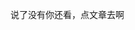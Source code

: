 <!--
 * @Author: bin.wang 852881230@qq.com
 * @Date: 2022-09-12 18:53:39
 * @LastEditors: bin.wang 852881230@qq.com
 * @LastEditTime: 2022-09-12 20:13:55
 * @FilePath: \博客\docs\guide\index.md
 * @Description: 这是默认设置,请设置`customMade`, 打开koroFileHeader查看配置 进行设置: https://github.com/OBKoro1/koro1FileHeader/wiki/%E9%85%8D%E7%BD%AE
-->
说了没有你还看，点文章去啊